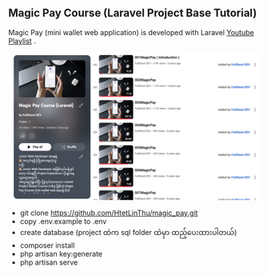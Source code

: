## Magic Pay Course (Laravel Project Base Tutorial)

Magic Pay (mini wallet web application) is developed with Laravel [Youtube Playlist](https://youtube.com/playlist?list=PLOvEA8-W5LWkfgBcH8oYL3OUZsdpb2Anr&si=BJ5G1b4B4FkI7iDy) .

![Thumbnail](https://github.com/HtetLinThu/magic_pay/blob/main/public/thumbnail.png)

- git clone https://github.com/HtetLinThu/magic_pay.git
- copy .env.example to .env
- create database (project ထဲက sql folder ထဲမှာ ထည့်ပေးထားပါတယ်)
- composer install
- php artisan key:generate
- php artisan serve
